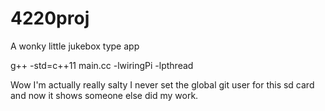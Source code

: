 # 4220proj
A wonky little jukebox type app


g++ -std=c++11  main.cc -lwiringPi -lpthread

Wow I'm actually really salty I never set the global git user for this sd card and now it shows someone else did my work.

